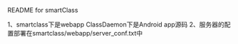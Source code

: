 README for smartClass

1、smartclass下是webapp ClassDaemon下是Android app源码
2、服务器的配置部署在smartclass/webapp/server_conf.txt中
